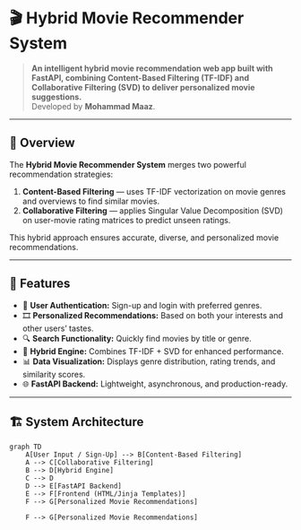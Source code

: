 # 🎬 Hybrid Movie Recommender System

> **An intelligent hybrid movie recommendation web app built with FastAPI, combining Content-Based Filtering (TF-IDF) and Collaborative Filtering (SVD) to deliver personalized movie suggestions.**  
> Developed by **Mohammad Maaz**.

---

## 📘 Overview

The **Hybrid Movie Recommender System** merges two powerful recommendation strategies:

1. **Content-Based Filtering** — uses TF-IDF vectorization on movie genres and overviews to find similar movies.  
2. **Collaborative Filtering** — applies Singular Value Decomposition (SVD) on user-movie rating matrices to predict unseen ratings.

This hybrid approach ensures accurate, diverse, and personalized movie recommendations.

---

## 🚀 Features

- 🔐 **User Authentication:** Sign-up and login with preferred genres.  
- 🎞️ **Personalized Recommendations:** Based on both your interests and other users’ tastes.  
- 🔍 **Search Functionality:** Quickly find movies by title or genre.  
- 🧠 **Hybrid Engine:** Combines TF-IDF + SVD for enhanced performance.  
- 📊 **Data Visualization:** Displays genre distribution, rating trends, and similarity scores.  
- 🌐 **FastAPI Backend:** Lightweight, asynchronous, and production-ready.  

---

## 🏗️ System Architecture

```mermaid
graph TD
    A[User Input / Sign-Up] --> B[Content-Based Filtering]
    A --> C[Collaborative Filtering]
    B --> D[Hybrid Engine]
    C --> D
    D --> E[FastAPI Backend]
    E --> F[Frontend (HTML/Jinja Templates)]
    F --> G[Personalized Movie Recommendations]

    F --> G[Personalized Movie Recommendations]
